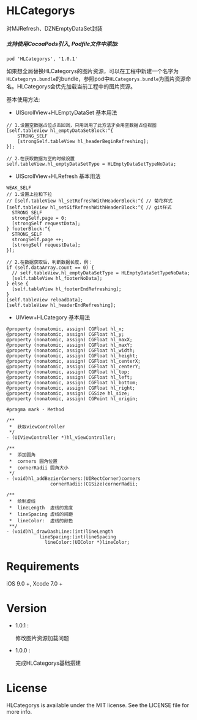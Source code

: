 # HLCategorys
对MJRefresh、DZNEmptyDataSet封装

##### 支持使用CocoaPods引入, Podfile文件中添加:

``` objc
pod 'HLCategorys', '1.0.1'
```

如果想全局替换HLCategorys的图片资源，可以在工程中新建一个名字为`HLCategorys.bundle`的bundle，参照pod中`HLCategorys.bundle`为图片资源命名。HLCategorys会优先加载当前工程中的图片资源。

基本使用方法:<p>

- UIScrollView+HLEmptyDataSet 基本用法
``` objc
// 1.设置空数据占位点击回调，只用调用了此方法才会用空数据占位视图
[self.tableView hl_emptyDataSetBlock:^{
    STRONG_SELF
    [strongSelf.tableView hl_headerBeginRefreshing];
}];
  
// 2.在获取数据为空的时候设置
self.tableView.hl_emptyDataSetType = HLEmptyDataSetTypeNoData;
```
  
- UIScrollView+HLRefresh 基本用法
``` objc
WEAK_SELF
// 1.设置上拉和下拉
// [self.tableView hl_setRefreshWithHeaderBlock:^{ // 菊花样式
[self.tableView hl_setGifRefreshWithHeaderBlock:^{ // git样式
  STRONG_SELF
  strongSelf.page = 0;
  [strongSelf requestData];
} footerBlock:^{
  STRONG_SELF
  strongSelf.page ++;
  [strongSelf requestData];
}];
  
// 2.在数据获取后，判断数据长度，例：
if (self.dataArray.count == 0) {
  // self.tableView.hl_emptyDataSetType = HLEmptyDataSetTypeNoData;
  [self.tableView hl_footerNoData];
} else {
  [self.tableView hl_footerEndRefreshing];
}
[self.tableView reloadData];
[self.tableView hl_headerEndRefreshing];
```
  
- UIView+HLCategory 基本用法
``` objc
@property (nonatomic, assign) CGFloat hl_x;
@property (nonatomic, assign) CGFloat hl_y;
@property (nonatomic, assign) CGFloat hl_maxX;
@property (nonatomic, assign) CGFloat hl_maxY;
@property (nonatomic, assign) CGFloat hl_width;
@property (nonatomic, assign) CGFloat hl_height;
@property (nonatomic, assign) CGFloat hl_centerX;
@property (nonatomic, assign) CGFloat hl_centerY;
@property (nonatomic, assign) CGFloat hl_top;
@property (nonatomic, assign) CGFloat hl_left;
@property (nonatomic, assign) CGFloat hl_bottom;
@property (nonatomic, assign) CGFloat hl_right;
@property (nonatomic, assign) CGSize hl_size;
@property (nonatomic, assign) CGPoint hl_origin;

#pragma mark - Method

/**
 *  获取viewController
 */
- (UIViewController *)hl_viewController;

/**
 *  添加圆角
 *  corners 圆角位置
 *  cornerRadii 圆角大小
 */
- (void)hl_addBezierCorners:(UIRectCorner)corners
                cornerRadii:(CGSize)cornerRadii;

/**
 *  绘制虚线
 *  lineLength  虚线的宽度
 *  lineSpacing 虚线的间距
 *  lineColor:  虚线的颜色
 **/
- (void)hl_drawDashLine:(int)lineLength
            lineSpacing:(int)lineSpacing
              lineColor:(UIColor *)lineColor;
```

# Requirements

iOS 9.0 +, Xcode 7.0 +

# Version
   
* 1.0.1 :

  修改图片资源加载问题
    
* 1.0.0 :

  完成HLCategorys基础搭建

# License
HLCategorys is available under the MIT license. See the LICENSE file for more info.
